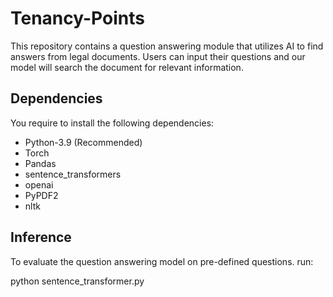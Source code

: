 # Tenancy-Points
This repository contains a question answering module that utilizes AI to find answers from legal documents. Users can input their questions and our model will search the document for relevant information.


## Dependencies

You require to install the following dependencies:
- Python-3.9 (Recommended)
- Torch
- Pandas
- sentence_transformers
- openai
- PyPDF2
- nltk

## Inference

To evaluate the question answering model on pre-defined questions. run:

python sentence_transformer.py
